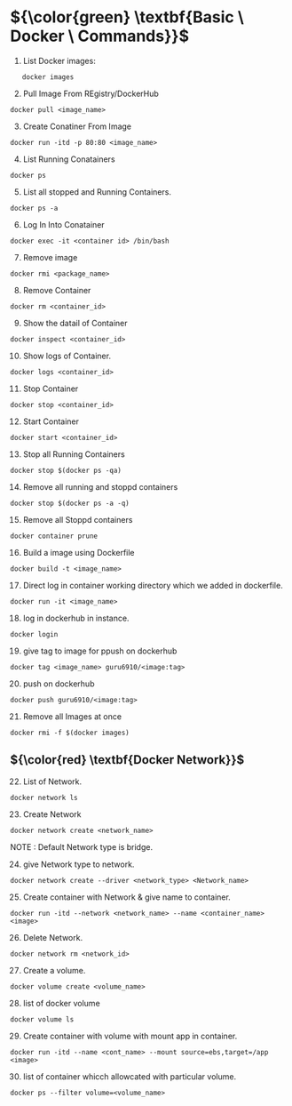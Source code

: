 #  ${\color{green} \textbf{Basic \ Docker \ Commands}}$ 

1. List Docker images:
````
   docker images
````
2. Pull Image From REgistry/DockerHub
````
docker pull <image_name>
````
3. Create Conatiner From Image
````
docker run -itd -p 80:80 <image_name>
````
4. List Running Conatainers
````
docker ps
````
5. List all stopped and Running Containers.
````
docker ps -a
````
6. Log In Into Conatainer
````
docker exec -it <container id> /bin/bash
````
7. Remove image
````
docker rmi <package_name>
````
8. Remove Container
````
docker rm <container_id>
````
9. Show the datail of Container
````
docker inspect <container_id>
````
10. Show logs of Container.
````
docker logs <container_id>
````
11. Stop Container
````
docker stop <container_id>
````
12. Start Container
````
docker start <container_id>
````
13. Stop all Running Containers
````
docker stop $(docker ps -qa)
````
14. Remove all running and stoppd containers
````
docker stop $(docker ps -a -q)
````
15. Remove all Stoppd containers
````
docker container prune
````
16. Build a image using Dockerfile
````
docker build -t <image_name>
````
17. Direct log in container working directory which we added in dockerfile.
````
docker run -it <image_name>
````
18. log in dockerhub in instance.
````
docker login
````
19. give tag to image for ppush on dockerhub
````
docker tag <image_name> guru6910/<image:tag>
````
20. push on dockerhub
````
docker push guru6910/<image:tag>
````
21. Remove all Images at once
````
docker rmi -f $(docker images)
````

## ${\color{red} \textbf{Docker Network}}$
22. List of Network.
````
docker network ls
````
23. Create Network
````
docker network create <network_name>
````
NOTE : Default Network type is bridge.

24. give Network type to network.
````
docker network create --driver <network_type> <Network_name>
````
25. Create container with Network & give name to container.
````
docker run -itd --network <network_name> --name <container_name> <image>
````
26. Delete Network.
````
docker network rm <network_id>
````
27. Create a volume.
````
docker volume create <volume_name>
````
28. list of docker volume
````
docker volume ls
````
29. Create container with volume with mount app in container.
````
docker run -itd --name <cont_name> --mount source=ebs,target=/app <image>
````
30. list of container whicch allowcated with particular volume.
````
docker ps --filter volume=<volume_name>
````
